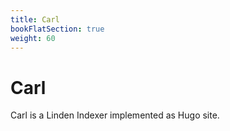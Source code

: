 ```yaml
---
title: Carl
bookFlatSection: true
weight: 60
---
```


# Carl

Carl is a Linden Indexer implemented as Hugo site.
